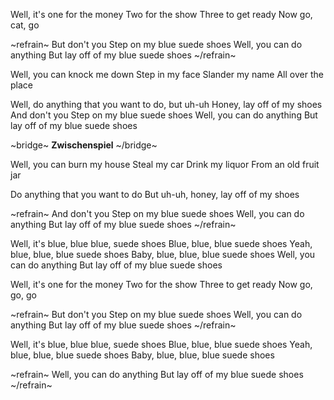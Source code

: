 Well, it's one for the money
Two for the show
Three to get ready
Now go, cat, go

~refrain~
But don't you
Step on my blue suede shoes
Well, you can do anything
But lay off of my blue suede shoes
~/refrain~

Well, you can knock me down
Step in my face
Slander my name
All over the place

Well, do anything that you want to do, but uh-uh
Honey, lay off of my shoes
And don't you
Step on my blue suede shoes
Well, you can do anything
But lay off of my blue suede shoes

~bridge~
**Zwischenspiel**
~/bridge~

Well, you can burn my house
Steal my car
Drink my liquor
From an old fruit jar

Do anything that you want to do
But uh-uh, honey, lay off of my shoes

~refrain~
And don't you
Step on my blue suede shoes
Well, you can do anything
But lay off of my blue suede shoes
~/refrain~

Well, it's blue, blue blue, suede shoes
Blue, blue, blue suede shoes
Yeah, blue, blue, blue suede shoes
Baby, blue, blue, blue suede shoes
Well, you can do anything
But lay off of my blue suede shoes

Well, it's one for the money
Two for the show
Three to get ready
Now go, go, go

~refrain~
But don't you
Step on my blue suede shoes
Well, you can do anything
But lay off of my blue suede shoes
~/refrain~

Well, it's blue, blue blue, suede shoes
Blue, blue, blue suede shoes
Yeah, blue, blue, blue suede shoes
Baby, blue, blue, blue suede shoes

~refrain~
Well, you can do anything
But lay off of my blue suede shoes
~/refrain~
